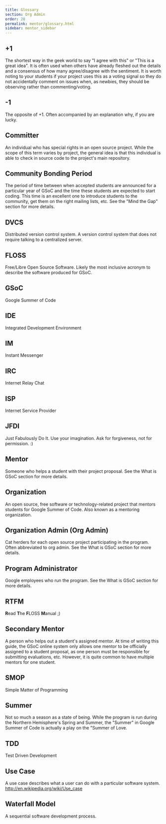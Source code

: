 ```yaml
---
title: Glossary
section: Org Admin
order: 28
permalink: mentor/glossary.html
sidebar: mentor_sidebar
---
```



## +1

The shortest way in the geek world to say "I agree with this" or "This is a great idea". It is often used when others have already fleshed out the details and a consensus of how many agree/disagree with the sentiment. It is worth noting to your students if your project uses this as a voting signal so they do not accidentally comment on issues when, as newbies, they should be observing rather than commenting/voting.


## -1

The opposite of +1. Often accompanied by an explanation why, if you are lucky.


## Committer

An individual who has special rights in an open source project. While the scope of this term varies by project, the general idea is that this individual is able to check in source code to the project's main repository.


## Community Bonding Period

The period of time between when accepted students are announced for a particular year of GSoC and the time these students are expected to start coding. This time is an excellent one to introduce students to the community, get them on the right mailing lists, etc. See the "Mind the Gap" section for more details.


## DVCS

Distributed version control system. A version control system that does not require talking to a centralized server.


## FLOSS

Free/Libre Open Source Software. Likely the most inclusive acronym to describe the software produced for GSoC.


## GSoC

Google Summer of Code


## IDE

Integrated Development Environment


## IM

Instant Messenger


## IRC

Internet Relay Chat


## ISP

Internet Service Provider


## JFDI

Just Fabulously Do It. Use your imagination. Ask for forgiveness, not for permission. :)


## Mentor

Someone who helps a student with their project proposal. See the What is GSoC section for more details.


## Organization

An open source, free software or technology-related project that mentors students for Google Summer of Code. Also known as a mentoring organization.


## Organization Admin (Org Admin)

Cat herders for each open source project participating in the program. Often abbreviated to org admin. See the What is GSoC section for more details.


## Program Administrator

Google employees who run the program. See the What is GSoC section for more details.


## RTFM

**R**ead **T**he **F**LOSS **M**anual ;)


## Secondary Mentor

A person who helps out a student's assigned mentor. At time of writing this guide, the GSoC online system only allows one mentor to be officially assigned to a student proposal, as one person must be responsible for submitting evaluations, etc. However, it is quite common to have multiple mentors for one student.


## SMOP

Simple Matter of Programming


## Summer

Not so much a season as a state of being. While the program is run during the Northern Hemisphere's Spring and Summer, the "Summer" in Google Summer of Code is actually a play on the "Summer of Love.


## TDD

Test Driven Development


## Use Case

A use case describes what a user can do with a particular software system. <http://en.wikipedia.org/wiki/Use_case>


## Waterfall Model

A sequential software development process.


